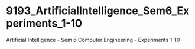 # 9193_ArtificialIntelligence_Sem6_Experiments_1-10
Artificial Intelligence - Sem 6 Computer Engineering - Experiments 1-10
